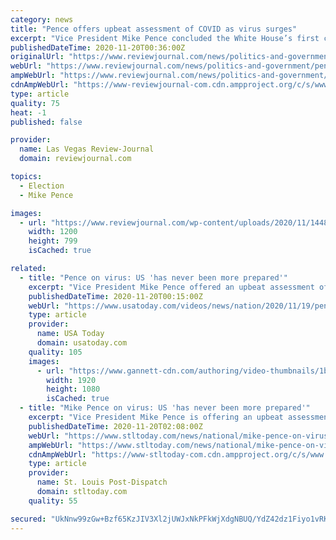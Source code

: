 ```yaml
---
category: news
title: "Pence offers upbeat assessment of COVID as virus surges"
excerpt: "Vice President Mike Pence concluded the White House’s first coronavirus task force briefing in months without taking questions or urging Americans not to travel at Thanksgiving."
publishedDateTime: 2020-11-20T00:36:00Z
originalUrl: "https://www.reviewjournal.com/news/politics-and-government/pence-offers-upbeat-assessment-of-covid-as-virus-surges-2186665/"
webUrl: "https://www.reviewjournal.com/news/politics-and-government/pence-offers-upbeat-assessment-of-covid-as-virus-surges-2186665/"
ampWebUrl: "https://www.reviewjournal.com/news/politics-and-government/pence-offers-upbeat-assessment-of-covid-as-virus-surges-2186665/amp/"
cdnAmpWebUrl: "https://www-reviewjournal-com.cdn.ampproject.org/c/s/www.reviewjournal.com/news/politics-and-government/pence-offers-upbeat-assessment-of-covid-as-virus-surges-2186665/amp/"
type: article
quality: 75
heat: -1
published: false

provider:
  name: Las Vegas Review-Journal
  domain: reviewjournal.com

topics:
  - Election
  - Mike Pence

images:
  - url: "https://www.reviewjournal.com/wp-content/uploads/2020/11/14483795_web1_Viirus-Outbreak-Pence.jpg?w=1200"
    width: 1200
    height: 799
    isCached: true

related:
  - title: "Pence on virus: US 'has never been more prepared'"
    excerpt: "Vice President Mike Pence offered an upbeat assessment of the coronavirus situation in the U.S., despite a surge in cases, hospitalizations and more than 250,000 deaths. He spoke at the first coronavirus task force briefing in months."
    publishedDateTime: 2020-11-20T00:15:00Z
    webUrl: "https://www.usatoday.com/videos/news/nation/2020/11/19/pence-virus-us-has-never-been-more-prepared/6349703002/"
    type: article
    provider:
      name: USA Today
      domain: usatoday.com
    quality: 105
    images:
      - url: "https://www.gannett-cdn.com/authoring/video-thumbnails/1b2d795c-256d-4fd7-9029-79fd5463556e_poster.jpg?quality=10"
        width: 1920
        height: 1080
        isCached: true
  - title: "Mike Pence on virus: US 'has never been more prepared'"
    excerpt: "Vice President Mike Pence is offering an upbeat assessment of the status of the coronavirus in the U.S., despite a surge in cases, hospitalizations and more than a quarter of"
    publishedDateTime: 2020-11-20T02:08:00Z
    webUrl: "https://www.stltoday.com/news/national/mike-pence-on-virus-us-has-never-been-more-prepared/video_3b807094-5fd9-5240-af71-6cff7158a319.html"
    ampWebUrl: "https://www.stltoday.com/news/national/mike-pence-on-virus-us-has-never-been-more-prepared/video_3b807094-5fd9-5240-af71-6cff7158a319.amp.html"
    cdnAmpWebUrl: "https://www-stltoday-com.cdn.ampproject.org/c/s/www.stltoday.com/news/national/mike-pence-on-virus-us-has-never-been-more-prepared/video_3b807094-5fd9-5240-af71-6cff7158a319.amp.html"
    type: article
    provider:
      name: St. Louis Post-Dispatch
      domain: stltoday.com
    quality: 55

secured: "UkNnw99zGw+Bzf65KzJIV3Xl2jUWJxNkPFkWjXdgNBUQ/YdZ42dz1Fiyo1vRKwJu75W8uvO/FKq8IIVwoCKnb6wtrBs/RedBU9S9ph6mc8UmH8isVqr8ujtHDaFNUYmlyM3uXxOP5qcSmQ25trOcoB8kYDNFmTS+VOMmPuyxErto14Pl7nNUBLa57aPpsM5MFafOV+uar1gD+J4CN4sQKJxn5doF5o5mYwZ1Y2eiPeZ3C+YiT+gVCh+3HP5Be9/I7pCfmDWNHmTYIq1UTl/gWOh62t+VS7e7smT3KyBuN3GNPkMB6c7F6ixXXEkx790DNhDRW2BVJBXrlxluJpuLYqY7wB+zVMbbFVzbQ1VHeqg=;yPI/vv7zZuqZXXx+njqTng=="
---
```


